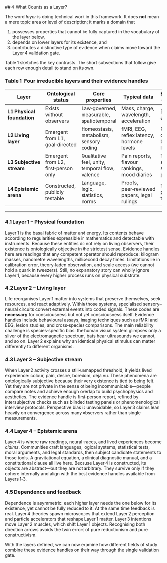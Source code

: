 ## 4  What Counts as a Layer?

The word *layer* is doing technical work in this framework. It does **not** mean a mere topic area or level of description; it marks a domain that

1. possesses properties that cannot be fully captured in the vocabulary of the layer below,
2. depends on lower layers for its existence, and
3. contributes a distinctive type of evidence when claims move toward the Layer 4 validation gate.

Table 1 sketches the key contrasts. The short subsections that follow give each row enough detail to stand on its own.

### Table 1  Four irreducible layers and their evidence handles

| Layer                      | Ontological status                  | Core properties                                 | Typical data                                 | Everyday example               |
| -------------------------- | ----------------------------------- | ----------------------------------------------- | -------------------------------------------- | ------------------------------ |
| **L1 Physical foundation** | Exists without observers            | Law‑governed, measurable, spatiotemporal        | Mass, charge, wavelength, acceleration       | Dropping a ball                |
| **L2 Living layer**        | Emergent from L1, goal‑directed     | Homeostasis, metabolism, sensory coding         | fMRI, EEG, reflex latency, hormone levels    | Pupil dilation in bright light |
| **L3 Subjective stream**   | Emergent from L2, first‑person only | Qualitative feel, unity, temporal flow, valence | Pain reports, flavour rankings, mood diaries | The sharp sting of a paper cut |
| **L4 Epistemic arena**     | Constructed, publicly testable      | Language, logic, statistics, norms              | Proofs, peer‑reviewed papers, legal rulings  | The periodic table             |

---

### 4.1 Layer 1 – Physical foundation

Layer 1 is the basal fabric of matter and energy. Its contents behave according to regularities expressible in mathematics and detectable with instruments. Because these entities do not rely on living observers, their existence is ontologically objective in the strictest sense. Evidence handles here are readings that any competent operator should reproduce: kilogram masses, nanometre wavelengths, millisecond decay times. Limitations lie in calibration error, theory‑laden observation, and scale access (we cannot hold a quark in tweezers). Still, no explanatory story can wholly ignore Layer 1, because every higher process runs on physical substrate.

### 4.2 Layer 2 – Living layer

Life reorganises Layer 1 matter into systems that preserve themselves, seek resources, and react adaptively. Within those systems, specialised sensory–neural circuits convert external events into coded signals. These codes are **necessary** for consciousness but not yet consciousness itself. Evidence handles include behavioural assays, imaging techniques such as fMRI and EEG, lesion studies, and cross‑species comparisons. The main reliability challenge is species‑specific bias: the human visual system glimpses only a sliver of the electromagnetic spectrum, bats hear ultrasounds we cannot, and so on. Layer 2 explains why an identical physical stimulus can matter differently to different organisms.

### 4.3 Layer 3 – Subjective stream

When Layer 2 activity crosses a still‑unmapped threshold, it yields lived experience: colour, pain, desire, boredom, déjà vu. These phenomena are ontologically subjective because their very existence is tied to being felt. Yet they are not private in the sense of being incommunicable—people compare notes and achieve enough overlap to build psychophysics and aesthetics. The evidence handle is first‑person report, refined by intersubjective checks such as blinded tasting panels or phenomenological interview protocols. Perspective bias is unavoidable, so Layer 3 claims lean heavily on convergence across many observers rather than single measurements.

### 4.4 Layer 4 – Epistemic arena

Layer 4 is where raw readings, neural traces, and lived experiences become *claims*. Communities craft languages, logical systems, statistical tests, moral arguments, and legal standards, then subject candidate statements to those tools. A gravitational equation, a clinical diagnostic manual, and a constitutional clause all live here. Because Layer 4 is constructed, its objects are abstract—but they are not arbitrary. They survive only if they cohere internally and align with the best evidence handles available from Layers 1‑3.

### 4.5 Dependence and feedback

Dependence is asymmetric: each higher layer needs the one below for its existence, yet cannot be fully reduced to it. At the same time feedback is real. Layer 4 theories spawn microscopes that extend Layer 2 perception and particle accelerators that reshape Layer 1 matter. Layer 3 intentions move Layer 2 muscles, which shift Layer 1 objects. Recognising both direction arrows avoids the twin errors of pure reductionism and pure constructivism.

With the layers defined, we can now examine how different fields of study combine these evidence handles on their way through the single validation gate. 